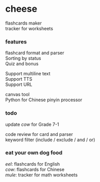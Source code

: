 # cheese

flashcards maker  
tracker for worksheets

### features

flashcard format and parser  
Sorting by status  
Quiz and bonus  

Support multiline text  
Support TTS  
Support URL  
  
canvas tool  
Python for Chinese pinyin processor  
  
### todo

update *cow* for Grade 7-1

code review for card and parser  
keyword filter (include / exclude / and / or)

### eat your own dog food

*eel*: flashcards for English  
*cow*: flashcards for Chinese  
*mule*: tracker for math worksheets  

